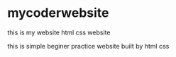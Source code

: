 # mycoderwebsite
this is my website html css website

this is simple beginer practice website built by
html
css
